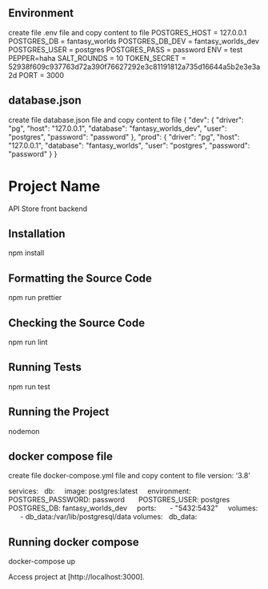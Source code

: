## Environment
create file .env file and copy content to file
POSTGRES_HOST = 127.0.0.1
POSTGRES_DB = fantasy_worlds
POSTGRES_DB_DEV = fantasy_worlds_dev
POSTGRES_USER = postgres
POSTGRES_PASS = password
ENV = test
PEPPER=haha
SALT_ROUNDS = 10
TOKEN_SECRET = 52938f609c937763d72a390f76627292e3c81191812a735d16644a5b2e3e3a2d
PORT = 3000

## database.json
create file database.json file and copy content to file
{
  "dev": {
    "driver": "pg",
    "host": "127.0.0.1",
    "database": "fantasy_worlds_dev",
    "user": "postgres",
    "password": "password"
  },
  "prod": {
    "driver": "pg",
    "host": "127.0.0.1",
    "database": "fantasy_worlds",
    "user": "postgres",
    "password": "password"
  }
}
# Project Name
API Store front backend

## Installation
npm install

## Formatting the Source Code
npm run prettier

## Checking the Source Code
npm run lint

## Running Tests

npm run test


## Running the Project

nodemon

## docker compose file
create file docker-compose.yml file and copy content to file
version: '3.8'

services:
  db:
    image: postgres:latest
    environment:
      POSTGRES_PASSWORD: password
      POSTGRES_USER: postgres
      POSTGRES_DB: fantasy_worlds_dev
    ports:
      - "5432:5432"
    volumes:
      - db_data:/var/lib/postgresql/data
volumes:
  db_data:

## Running docker compose
docker-compose up


Access project at [http://localhost:3000].

